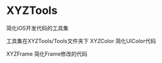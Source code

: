XYZTools
========

简化iOS开发代码的工具集

工具集在XYZTools/Tools文件夹下
XYZColor 简化UIColor代码

XYZFrame 简化Frame修改的代码
